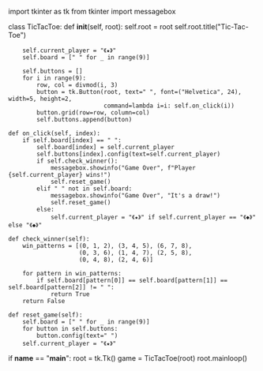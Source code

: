 import tkinter as tk
from tkinter import messagebox

class TicTacToe:
    def __init__(self, root):
        self.root = root
        self.root.title("Tic-Tac-Toe")

        self.current_player = "《★》"
        self.board = [" " for _ in range(9)]

        self.buttons = []
        for i in range(9):
            row, col = divmod(i, 3)
            button = tk.Button(root, text=" ", font=("Helvetica", 24), width=5, height=2,
                               command=lambda i=i: self.on_click(i))
            button.grid(row=row, column=col)
            self.buttons.append(button)

    def on_click(self, index):
        if self.board[index] == " ":
            self.board[index] = self.current_player
            self.buttons[index].config(text=self.current_player)
            if self.check_winner():
                messagebox.showinfo("Game Over", f"Player {self.current_player} wins!")
                self.reset_game()
            elif " " not in self.board:
                messagebox.showinfo("Game Over", "It's a draw!")
                self.reset_game()
            else:
                self.current_player = "《★》" if self.current_player == "《◆》" else "《◆》"

    def check_winner(self):
        win_patterns = [(0, 1, 2), (3, 4, 5), (6, 7, 8),
                        (0, 3, 6), (1, 4, 7), (2, 5, 8),
                        (0, 4, 8), (2, 4, 6)]

        for pattern in win_patterns:
            if self.board[pattern[0]] == self.board[pattern[1]] == self.board[pattern[2]] != " ":
                return True
        return False

    def reset_game(self):
        self.board = [" " for _ in range(9)]
        for button in self.buttons:
            button.config(text=" ")
        self.current_player = "《★》"


if __name__ == "__main__":
    root = tk.Tk()
    game = TicTacToe(root)
    root.mainloop()
    
